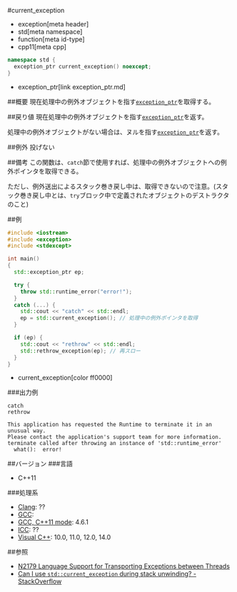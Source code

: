 #current_exception
* exception[meta header]
* std[meta namespace]
* function[meta id-type]
* cpp11[meta cpp]

```cpp
namespace std {
  exception_ptr current_exception() noexcept;
}
```
* exception_ptr[link exception_ptr.md]

##概要
現在処理中の例外オブジェクトを指す[`exception_ptr`](exception_ptr.md)を取得する。


##戻り値
現在処理中の例外オブジェクトを指す[`exception_ptr`](exception_ptr.md)を返す。

処理中の例外オブジェクトがない場合は、ヌルを指す[`exception_ptr`](exception_ptr.md)を返す。


##例外
投げない


##備考
この関数は、`catch`節で使用すれば、処理中の例外オブジェクトへの例外ポインタを取得できる。

ただし、例外送出によるスタック巻き戻し中は、取得できないので注意。(スタック巻き戻し中とは、`try`ブロック中で定義されたオブジェクトのデストラクタのこと)


##例
```cpp
#include <iostream>
#include <exception>
#include <stdexcept>

int main()
{
  std::exception_ptr ep;

  try {
    throw std::runtime_error("error!");
  }
  catch (...) {
    std::cout << "catch" << std::endl;
    ep = std::current_exception(); // 処理中の例外ポインタを取得
  }

  if (ep) {
    std::cout << "rethrow" << std::endl;
    std::rethrow_exception(ep); // 再スロー
  }
}
```
* current_exception[color ff0000]

###出力例
```
catch
rethrow

This application has requested the Runtime to terminate it in an unusual way.
Please contact the application's support team for more information.
terminate called after throwing an instance of 'std::runtime_error'
  what():  error!
```

##バージョン
###言語
- C++11

###処理系
- [Clang](/implementation.md#clang): ??
- [GCC](/implementation.md#gcc): 
- [GCC, C++11 mode](/implementation.md#gcc): 4.6.1
- [ICC](/implementation.md#icc): ??
- [Visual C++](/implementation.md#visual_cpp): 10.0, 11.0, 12.0, 14.0


##参照
- [N2179 Language Support for Transporting Exceptions between Threads](http://www.open-std.org/jtc1/sc22/wg21/docs/papers/2007/n2179.html)
- [Can I use `std::current_exception` during stack unwinding? - StackOverflow](http://stackoverflow.com/questions/28267484/can-i-use-stdcurrent-exception-during-stack-unwinding)

